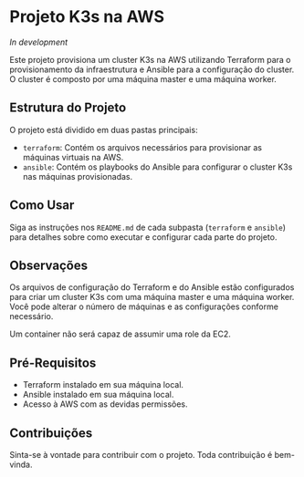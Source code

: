 # Projeto K3s na AWS

*In development*

Este projeto provisiona um cluster K3s na AWS utilizando Terraform para o provisionamento da infraestrutura e Ansible para a configuração do cluster. O cluster é composto por uma máquina master e uma máquina worker.

## Estrutura do Projeto

O projeto está dividido em duas pastas principais:

- `terraform`: Contém os arquivos necessários para provisionar as máquinas virtuais na AWS.
- `ansible`: Contém os playbooks do Ansible para configurar o cluster K3s nas máquinas provisionadas.

## Como Usar

Siga as instruções nos `README.md` de cada subpasta (`terraform` e `ansible`) para detalhes sobre como executar e configurar cada parte do projeto.

## Observações

Os arquivos de configuração do Terraform e do Ansible estão configurados para criar um cluster K3s com uma máquina master e uma máquina worker. Você pode alterar o número de máquinas e as configurações conforme necessário.

Um container não será capaz de assumir uma role da EC2.

## Pré-Requisitos

- Terraform instalado em sua máquina local.
- Ansible instalado em sua máquina local.
- Acesso à AWS com as devidas permissões.

## Contribuições

Sinta-se à vontade para contribuir com o projeto. Toda contribuição é bem-vinda.
